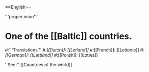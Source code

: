 ==English==

'''proper noun'''

# One of the [[Baltic]] countries.
#:'''Translations'''
#:*[[Dutch]]: [[Letland]]
#:*[[French]]: [[Lettonie]]
#:*[[German]]: [[Lettland]]
#:*[[Polish]]: [[Łotwa]]


''See:'' [[Countries of the world]]